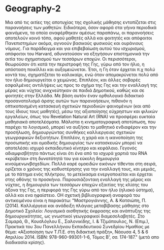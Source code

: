 # Geography-2
Μια από τις αιτίες της αποτυχίας της σχολικής μάθησης εντοπίζεται στις παρανοήσεις των μαθητών. Ειδικότερα, όσον αφορά στα γήινα περιοδικά φαινόμενα, τα οποία αναφέρθηκαν αμέσως παραπάνω, οι παρανοήσεις αποτελούν κοινό τόπο, αφού μαθητές αλλά και φοιτητές και απόφοιτοι Πανεπιστημίων ακόμα, αγνοούν βασικούς φυσικούς και ουράνιους νόμους. Για παράδειγμα και για επιβεβαίωση αυτού του ισχυρισμού, απόφοιτοι του Harvard, αδυνατούσαν να εξηγήσουν επιστημονικά την αιτία του σχηματισμού των τεσσάρων εποχών. Οι περισσότεροι, θεωρούσαν ότι κατά την περιστροφή της Γης, γύρω από τον ήλιο, η απόσταση ποικίλλει και αυξομειώνεται. Έτσι, η Γη όταν έρχεται π.χ πολύ κοντά του, σχηματίζεται το καλοκαίρι, ενώ όταν απομακρύνεται πολύ από τον ήλιο δημιουργείται ο χειμώνας. Επιπλέον, και άλλες σοβαρές εσφαλμένες αντιλήψεις ως  προς το σχήμα της Γης και την εναλλαγή της μέρας και νύχτας ανιχνεύτηκαν σε παιδιά Δημοτικού, καθώς και σε φοιτητές στην Ελλάδα. Με βάση αυτόν έναν ορθολογικό διδακτικό προσανατολισμό άρσης αυτών των παρανοήσεων, πιθανόν η οπτικοποιημένη  κατασκευή σχετικών περιοδικών φαινομένων (και από τους ίδιους τους μαθητές), μέσω της αξιοποίησης εύχρηστων και φιλικών εργαλείων, όπως του Revelation Natural Art (RNA) να προσφέρει ευκταία μαθησιακά αποτελέσματα. Μάλιστα η κινηματογραφική αποτύπωση, που παρέχει το λογισμικό, μπορεί να αυξήσει το μαθητικό ενδιαφέρον και την προσήλωση, δημιουργώντας συνθήκες καλλιεργειας σχετικών γεωγραφικών δεξιοτήτων. Επιπλέον, η χαρά και η ικανοποίηση της προσωπικής και ομαδικής δημιουργίας των κατασκευών μπορεί να αποτελέσει ισχυρό εκπαιδευτικό κίνητρο και κεφάλαιο. Γεγονός αδιαμφισβήτητο πάντως είναι ότι ένα από τα ισχυρά χαρτιά του RNA «κρύβεται» στη δυνατότητά του για εύκολη δημιουργία κινούμενωνβσχεδίων. Πολλά καρέ ομοειδών εικόνων τίθενται στη σειρά, ορίζεται ο χρόνος της καθυστέρησης για την εναλλαγή τους, και μεμιάς, με το πάτημα ενός πλήκτρου, το μετείκασμα ενεργοποιείται και έρχεται στης οθόνης το προσκήνιο. Παρουσιάζονταιη  εναλλαγή της μέρας και νύχτας, η δημιουργία των τεσσάρων εποχών εξαιτίας της κλίσης του άξονα της Γης, η περιφορά της Γης γύρω από τον ήλιο (ηλιακό ύστημα), αλλά και ενα ηφαίστειο. ΟΗ σχετική βιβλιογραφική αναφορά του αντικειμένου είναι η παρακάτω: "Μαστρογιάννης, Α. & Κατσιώπη, Π. (2014). Καλλιέργεια και ανάδειξη πλάγιας μεταβίβασης μάθησης στο Δημοτικό Σχολείο: Λογισμικά αισθητικής έκφρασης και ανάπτυξης της δημιουργικότητας, ως γνωστικοί γεωγραφικοί διαμεσολαβητές. Στο Σαμαρά, Θ., Κουσλόγλου Ε., Σαλονικίδης, Ι. & Τζιμόπουλος, Ν. (Επιμ.), Πρακτικά του 3ου Πανελλήνιου Εκπαιδευτικού Συνεδρίου Ημαθίας με θέμα: «Αξιοποίηση των Τ.Π.Ε. στη διδακτική πράξη», Νάουσα 4, 5 & 6 Απριλίου 2014. ISBN: 978-960-99301-1-6, Τόμος Β', σσ. 174-187." (μετά απο διαδικασία κρίσης).
